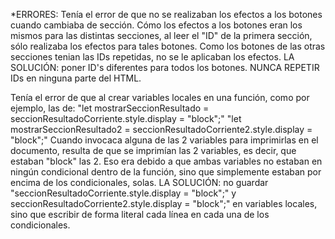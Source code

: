 *ERRORES:
Tenía el error de que no se realizaban los efectos a los botones cuando cambiaba de sección. 
Cómo los efectos a los botones eran los mismos para las distintas secciones, al leer el "ID"
de la primera sección, sólo realizaba los efectos para tales botones. 
Como los botones de las otras secciones tenian las IDs repetidas, no se le aplicaban los efectos. 
LA SOLUCIÓN: poner ID's diferentes para todos los botones. NUNCA REPETIR IDs en ninguna parte del HTML.

Tenía el error de que al crear variables locales en una función, como por ejemplo, las de: 
"let mostrarSeccionResultado = seccionResultadoCorriente.style.display = "block";" 
"let mostrarSeccionResultado2 = seccionResultadoCorriente2.style.display = "block";"
Cuando invocaca alguna de las 2 variables para imprimirlas en el documento, resulta de que se imprimían
las 2 variables, es decir, que estaban "block" las 2. Eso era debido a que ambas variables no estaban
en ningún condicional dentro de la función, sino que simplemente estaban por encima de los condicionales, 
solas. 
LA SOLUCIÓN: no guardar "seccionResultadoCorriente.style.display = "block";" y seccionResultadoCorriente2.style.display = "block";"
en variables locales, sino que escribir de forma literal cada línea en cada una de los condicionales. 